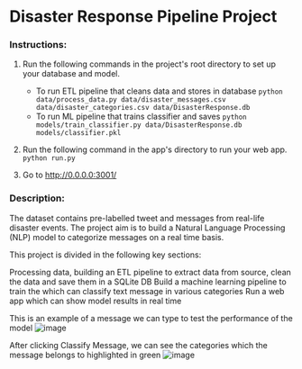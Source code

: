 # Disaster Response Pipeline Project

### Instructions:
1. Run the following commands in the project's root directory to set up your database and model.

    - To run ETL pipeline that cleans data and stores in database
        `python data/process_data.py data/disaster_messages.csv data/disaster_categories.csv data/DisasterResponse.db`
    - To run ML pipeline that trains classifier and saves
        `python models/train_classifier.py data/DisasterResponse.db models/classifier.pkl`
2. Run the following command in the app's directory to run your web app.
    `python run.py`

3. Go to http://0.0.0.0:3001/

### Description:
The dataset contains pre-labelled tweet and messages from real-life disaster events. The project aim is to build a Natural Language Processing (NLP) model to categorize messages on a real time basis.

This project is divided in the following key sections:

Processing data, building an ETL pipeline to extract data from source, clean the data and save them in a SQLite DB
Build a machine learning pipeline to train the which can classify text message in various categories
Run a web app which can show model results in real time

This is an example of a message we can type to test the performance of the model
![image](https://user-images.githubusercontent.com/44659532/126101152-82bffe24-17d2-4163-af55-a5c50741647e.png)

After clicking Classify Message, we can see the categories which the message belongs to highlighted in green
![image](https://user-images.githubusercontent.com/44659532/126101666-6cb9beb6-6c62-42b0-b646-c13655b184d5.png)
